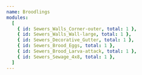 ```yaml
---
name: Broodlings
modules:
  [
    { id: Sewers_Walls_Corner-outer, total: 1 },
    { id: Sewers_Walls_Wall-large, total: 1 },
    { id: Sewers_Decorative_Gutter, total: 1 },
    { id: Sewers_Brood_Eggs, total: 1 },
    { id: Sewers_Brood_Larva-attack, total: 1 },
    { id: Sewers_Sewage_4x8, total: 1 },
  ]
---
```

